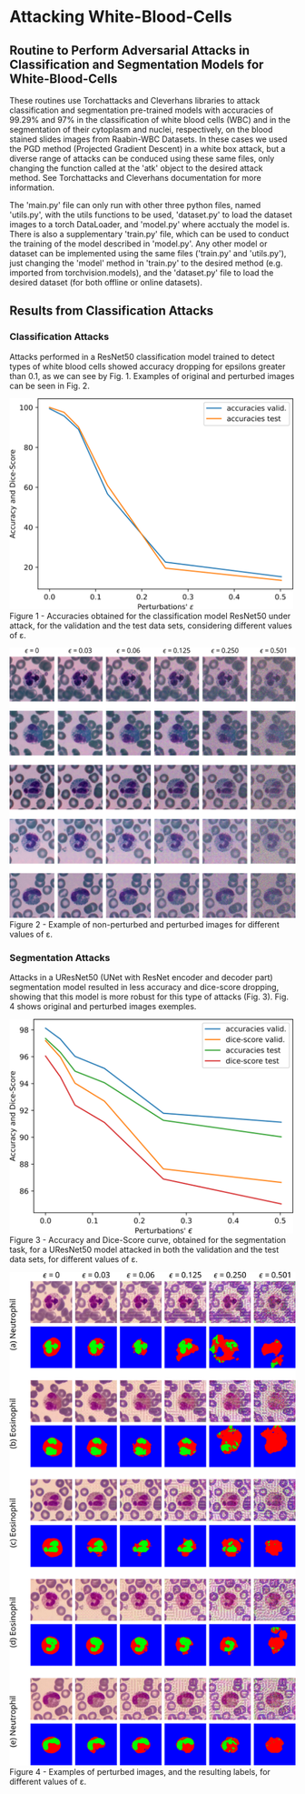 # Attacking White-Blood-Cells

## Routine to Perform Adversarial Attacks in Classification and Segmentation Models for White-Blood-Cells

These routines use Torchattacks and Cleverhans libraries to attack classification and segmentation pre-trained models with accuracies of 99.29% and 97% in the classification of white blood cells (WBC) and in the segmentation of their cytoplasm and nuclei, respectively, on the blood stained slides images from Raabin-WBC Datasets. In these cases we used the PGD method (Projected Gradient Descent) in a white box attack, but a diverse range of attacks can be conduced using these same files, only changing the function called at the 'atk' object to the desired attack method. See Torchattacks and Cleverhans documentation for more information.

The 'main.py' file can only run with other three python files, named 'utils.py', with the utils functions to be used, 'dataset.py' to load the dataset images to a torch DataLoader, and 'model.py' where acctualy the model is. There is also a supplementary 'train.py' file, which can be used to conduct the training of the model described in 'model.py'. Any other model or dataset can be implemented using the same files ('train.py' and 'utils.py'), just changing the 'model' method in 'train.py' to the desired method (e.g. imported from torchvision.models), and the 'dataset.py' file to load the desired dataset (for both offline or online datasets).


## Results from Classification Attacks

### Classification Attacks

Attacks performed in a ResNet50 classification model trained to detect types of white blood cells showed accuracy dropping for epsilons greater than 0.1, as we can see by Fig. 1. Examples of original and perturbed images can be seen in Fig. 2.

<!-- ![Alt text](Classification/Images/AccClassif.png) -->
<img src="Classification/Images/AccClassif.png" width="500" height="371">
Figure 1 - Accuracies obtained for the classification model ResNet50 under attack, for the validation and the test data sets, considering different values of ε.

![Alt text](Classification/Images/images.png)
Figure 2 - Example of non-perturbed and perturbed images for different values of ε.


### Segmentation Attacks

Attacks in a UResNet50 (UNet with ResNet encoder and decoder part) segmentation model resulted in less accuracy and dice-score dropping, showing that this model is more robust for this type of attacks (Fig. 3). Fig. 4 shows original and perturbed images exemples.

<!-- ![Alt text](Segmentation/Images/AccSegme.png) -->
<img src="Segmentation/Images/AccSegme.png" width="500" height="377">
Figure 3 - Accuracy and Dice-Score curve, obtained for the segmentation task, for a UResNet50 model attacked in both the validation and the test data sets, for different values of ε.

![Alt text](Segmentation/Images/images.png)
Figure 4 - Examples of perturbed images, and the resulting labels, for different values of ε.